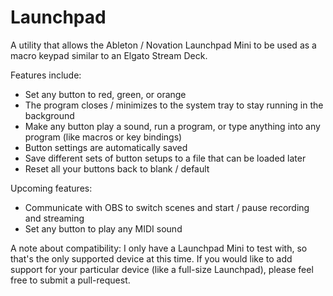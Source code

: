 # Launchpad
A utility that allows the Ableton / Novation Launchpad Mini to be used as a macro keypad similar to an Elgato Stream Deck.

Features include:
- Set any button to red, green, or orange
- The program closes / minimizes to the system tray to stay running in the background
- Make any button play a sound, run a program, or type anything into any program (like macros or key bindings)
- Button settings are automatically saved
- Save different sets of button setups to a file that can be loaded later
- Reset all your buttons back to blank / default

Upcoming features:
- Communicate with OBS to switch scenes and start / pause recording and streaming
- Set any button to play any MIDI sound

A note about compatibility:
I only have a Launchpad Mini to test with, so that's the only supported device at this time. If you would like to add support for your particular device (like a full-size Launchpad), please feel free to submit a pull-request.
